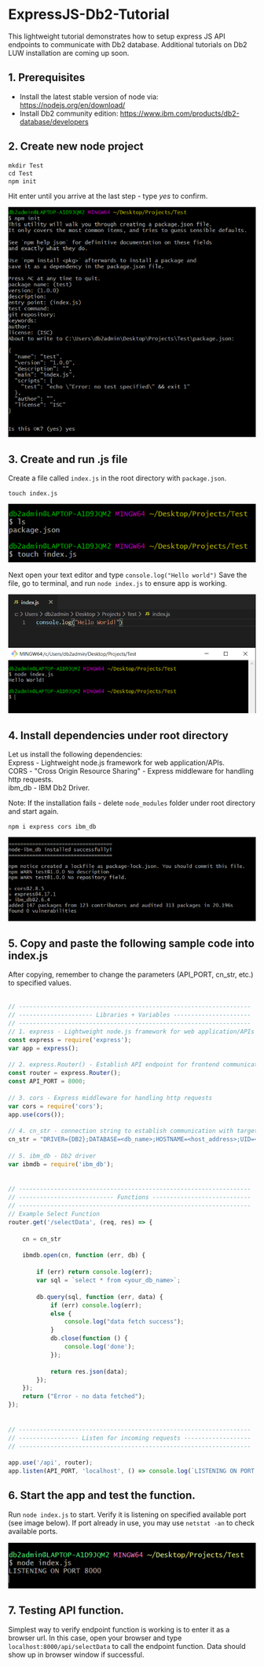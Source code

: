 # ExpressJS-Db2-Tutorial
This lightweight tutorial demonstrates how to setup express JS API endpoints to communicate with Db2 database.
Additional tutorials on Db2 LUW installation are coming up soon. 


## 1. Prerequisites 
- Install the latest stable version of node via: https://nodejs.org/en/download/
- Install Db2 community edition: https://www.ibm.com/products/db2-database/developers



## 2. Create new node project
```
mkdir Test
cd Test
npm init 
```
Hit enter until you arrive at the last step - type *yes* to confirm.

![Image](https://raw.githubusercontent.com/coolKev666/ExpressJS-Db2-Tutorial/master/Images/Step%201.PNG)


## 3. Create and run .js file
Create a file called `index.js` in the root directory with `package.json`.
```
touch index.js
```
![Image](https://raw.githubusercontent.com/coolKev666/ExpressJS-Db2-Tutorial/master/Images/Step%202.PNG)

Next open your text editor and type `console.log("Hello world")`
Save the file, go to terminal, and run `node index.js` to ensure app is working.

![Image](https://raw.githubusercontent.com/coolKev666/ExpressJS-Db2-Tutorial/master/Images/Step%203.PNG)


## 4. Install dependencies under root directory 
Let us install the following dependencies: <br/>
Express - Lightweight node.js framework for web application/APIs. <br/>
CORS - "Cross Origin Resource Sharing" - Express middleware for handling http requests. <br/>
ibm_db - IBM Db2 Driver. <br/>

Note: If the installation fails - delete `node_modules` folder under root directory and start again.
```
npm i express cors ibm_db
```
![Image](https://raw.githubusercontent.com/coolKev666/ExpressJS-Db2-Tutorial/master/Images/Step%204.PNG)


## 5. Copy and paste the following sample code into index.js

After copying, remember to change the parameters (API_PORT, cn_str, etc.) to specified values. 

``` Javascript

// ------------------------------------------------------------------
// --------------------- Libraries + Variables ----------------------
// ------------------------------------------------------------------
// 1. express - Lightweight node.js framework for web application/APIs
const express = require('express');
var app = express();

// 2. express.Router() - Establish API endpoint for frontend communication based on API_PORT
const router = express.Router();
const API_PORT = 8000;

// 3. cors - Express middleware for handling http requests
var cors = require('cors');
app.use(cors());

// 4. cn_str - connection string to establish communication with target DB
cn_str = "DRIVER={DB2};DATABASE=<db_name>;HOSTNAME=<host_address>;UID=<user_id>;PWD=<password>;PORT=<PORT_NO>;PROTOCOL=TCPIP";

// 5. ibm_db - Db2 driver
var ibmdb = require('ibm_db');


// ------------------------------------------------------------------
// --------------------------- Functions ----------------------------
// ------------------------------------------------------------------
// Example Select Function
router.get('/selectData', (req, res) => {
    
    cn = cn_str

    ibmdb.open(cn, function (err, db) {

        if (err) return console.log(err);
        var sql = `select * from <your_db_name>`;

        db.query(sql, function (err, data) {
            if (err) console.log(err);
            else {
                console.log("data fetch success");
            }
            db.close(function () {
                console.log('done');
            });

            return res.json(data);
        });
    });
    return ("Error - no data fetched");
});


// ------------------------------------------------------------------
// ----------------- Listen for incoming requests -------------------
// ------------------------------------------------------------------

app.use('/api', router);
app.listen(API_PORT, 'localhost', () => console.log(`LISTENING ON PORT ${API_PORT}`));

```

## 6. Start the app and test the function. 
Run `node index.js` to start. Verify it is listening on specified available port (see image below). 
If port already in use, you may use `netstat -an` to check available ports.

![Image](https://github.com/coolKev666/ExpressJS-Db2-Tutorial/blob/master/Images/Step%205.PNG)

## 7. Testing API function. 
Simplest way to verify endpoint function is working is to enter it as a browser url. 
In this case, open your browser and type `localhost:8000/api/selectData` to call the endpoint function. 
Data should show up in browser window if successful.





